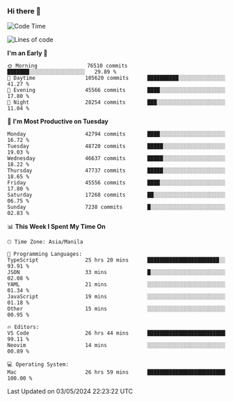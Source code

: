 ### Hi there 👋

<!--START_SECTION:waka-->
![Code Time](http://img.shields.io/badge/Code%20Time-5%2C122%20hrs%2046%20mins-blue)

![Lines of code](https://img.shields.io/badge/From%20Hello%20World%20I%27ve%20Written-114.3%20million%20lines%20of%20code-blue)

**I'm an Early 🐤** 

```text
🌞 Morning                76510 commits       ███████░░░░░░░░░░░░░░░░░░   29.89 % 
🌆 Daytime                105620 commits      ██████████░░░░░░░░░░░░░░░   41.27 % 
🌃 Evening                45566 commits       ████░░░░░░░░░░░░░░░░░░░░░   17.80 % 
🌙 Night                  28254 commits       ███░░░░░░░░░░░░░░░░░░░░░░   11.04 % 
```
📅 **I'm Most Productive on Tuesday** 

```text
Monday                   42794 commits       ████░░░░░░░░░░░░░░░░░░░░░   16.72 % 
Tuesday                  48720 commits       █████░░░░░░░░░░░░░░░░░░░░   19.03 % 
Wednesday                46637 commits       █████░░░░░░░░░░░░░░░░░░░░   18.22 % 
Thursday                 47737 commits       █████░░░░░░░░░░░░░░░░░░░░   18.65 % 
Friday                   45556 commits       ████░░░░░░░░░░░░░░░░░░░░░   17.80 % 
Saturday                 17268 commits       ██░░░░░░░░░░░░░░░░░░░░░░░   06.75 % 
Sunday                   7238 commits        █░░░░░░░░░░░░░░░░░░░░░░░░   02.83 % 
```


📊 **This Week I Spent My Time On** 

```text
🕑︎ Time Zone: Asia/Manila

💬 Programming Languages: 
TypeScript               25 hrs 20 mins      ███████████████████████░░   93.91 % 
JSON                     33 mins             █░░░░░░░░░░░░░░░░░░░░░░░░   02.08 % 
YAML                     21 mins             ░░░░░░░░░░░░░░░░░░░░░░░░░   01.34 % 
JavaScript               19 mins             ░░░░░░░░░░░░░░░░░░░░░░░░░   01.18 % 
Other                    15 mins             ░░░░░░░░░░░░░░░░░░░░░░░░░   00.95 % 

🔥 Editors: 
VS Code                  26 hrs 44 mins      █████████████████████████   99.11 % 
Neovim                   14 mins             ░░░░░░░░░░░░░░░░░░░░░░░░░   00.89 % 

💻 Operating System: 
Mac                      26 hrs 59 mins      █████████████████████████   100.00 % 
```


 Last Updated on 03/05/2024 22:23:22 UTC
<!--END_SECTION:waka-->


<!--
**rad182/rad182** is a ✨ _special_ ✨ repository because its `README.md` (this file) appears on your GitHub profile.

Here are some ideas to get you started:

- 🔭 I’m currently working on ...
- 🌱 I’m currently learning ...
- 👯 I’m looking to collaborate on ...
- 🤔 I’m looking for help with ...
- 💬 Ask me about ...
- 📫 How to reach me: ...
- 😄 Pronouns: ...
- ⚡ Fun fact: ...
-->
